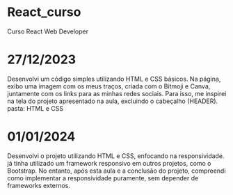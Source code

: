 # React_curso
Curso React Web Developer
# 27/12/2023 
Desenvolvi um código simples utilizando HTML e CSS básicos. Na página, exibo uma imagem com os meus traços, criada com o Bitmoji e Canva, juntamente com os links para as minhas redes sociais. Para isso, me inspirei na tela do projeto apresentado na aula, excluindo o cabeçalho (HEADER).
pasta: HTML e CSS
# 01/01/2024
Desenvolvi o projeto utilizando HTML e CSS, enfocando na responsividade. já tinha utilizado um framework responsivo em outros projetos, como o Bootstrap. No entanto, após esta aula e a conclusão do projeto, compreendi como implementar a responsividade puramente, sem depender de frameworks externos.
